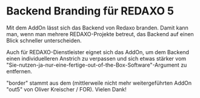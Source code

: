 Backend Branding für REDAXO 5
========================

Mit dem AddOn lässt sich das Backend von Redaxo branden. Damit kann man, wenn man mehrere REDAXO-Projekte betreut, das Backend auf einen Blick schneller unterscheiden.

Auch für REDAXO-Dienstleister eignet sich das AddOn, um dem Backend einen individuelleren Anstrich zu verpassen und sich etwas stärker vom "Sie-nutzen-ja-nur-eine-fertige-out-of-the-Box-Software"-Argument zu entfernen.

"border" stammt aus dem (mittlerweile nicht mehr weitergeführten AddOn "out5" von Oliver Kreischer / FOR). Vielen Dank!

